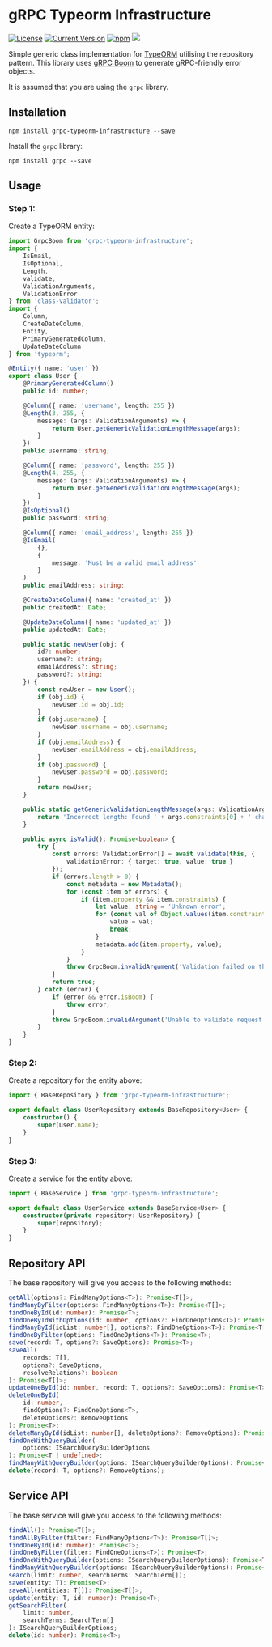 # gRPC Typeorm Infrastructure

[![License][license-image]][license-url]
[![Current Version](https://img.shields.io/npm/v/grpc-typeorm-infrastructure.svg)](https://www.npmjs.com/package/grpc-typeorm-infrastructure)
[![npm](https://img.shields.io/npm/dw/grpc-typeorm-infrastructure.svg)](https://www.npmjs.com/package/grpc-typeorm-infrastructure)
![](https://img.shields.io/bundlephobia/min/grpc-typeorm-infrastructure.svg?style=flat)

[license-url]: https://opensource.org/licenses/MIT
[license-image]: https://img.shields.io/npm/l/make-coverage-badge.svg

Simple generic class implementation for [TypeORM](http://typeorm.io) utilising the repository pattern. This library uses [gRPC Boom](https://github.com/nicolaspearson/grpc.boom) to generate gRPC-friendly error objects.

It is assumed that you are using the `grpc` library.

## Installation

```
npm install grpc-typeorm-infrastructure --save
```


Install the `grpc` library:

```
npm install grpc --save
```

## Usage

### Step 1:

Create a TypeORM entity:

```typescript
import GrpcBoom from 'grpc-typeorm-infrastructure';
import {
	IsEmail,
	IsOptional,
	Length,
	validate,
	ValidationArguments,
	ValidationError
} from 'class-validator';
import {
	Column,
	CreateDateColumn,
	Entity,
	PrimaryGeneratedColumn,
	UpdateDateColumn
} from 'typeorm';

@Entity({ name: 'user' })
export class User {
	@PrimaryGeneratedColumn()
	public id: number;

	@Column({ name: 'username', length: 255 })
	@Length(3, 255, {
		message: (args: ValidationArguments) => {
			return User.getGenericValidationLengthMessage(args);
		}
	})
	public username: string;

	@Column({ name: 'password', length: 255 })
	@Length(4, 255, {
		message: (args: ValidationArguments) => {
			return User.getGenericValidationLengthMessage(args);
		}
	})
	@IsOptional()
	public password: string;

	@Column({ name: 'email_address', length: 255 })
	@IsEmail(
		{},
		{
			message: 'Must be a valid email address'
		}
	)
	public emailAddress: string;

	@CreateDateColumn({ name: 'created_at' })
	public createdAt: Date;

	@UpdateDateColumn({ name: 'updated_at' })
	public updatedAt: Date;

	public static newUser(obj: {
		id?: number;
		username?: string;
		emailAddress?: string;
		password?: string;
	}) {
		const newUser = new User();
		if (obj.id) {
			newUser.id = obj.id;
		}
		if (obj.username) {
			newUser.username = obj.username;
		}
		if (obj.emailAddress) {
			newUser.emailAddress = obj.emailAddress;
		}
		if (obj.password) {
			newUser.password = obj.password;
		}
		return newUser;
	}

	public static getGenericValidationLengthMessage(args: ValidationArguments) {
		return 'Incorrect length: Found ' + args.constraints[0] + ' characters';
	}

	public async isValid(): Promise<boolean> {
		try {
			const errors: ValidationError[] = await validate(this, {
				validationError: { target: true, value: true }
			});
			if (errors.length > 0) {
				const metadata = new Metadata();
				for (const item of errors) {
					if (item.property && item.constraints) {
						let value: string = 'Unknown error';
						for (const val of Object.values(item.constraints)) {
							value = val;
							break;
						}
						metadata.add(item.property, value);
					}
				}
				throw GrpcBoom.invalidArgument('Validation failed on the provided request', metadata);
			}
			return true;
		} catch (error) {
			if (error && error.isBoom) {
				throw error;
			}
			throw GrpcBoom.invalidArgument('Unable to validate request: ' + error);
		}
	}
}
```

### Step 2:

Create a repository for the entity above:

```typescript
import { BaseRepository } from 'grpc-typeorm-infrastructure';

export default class UserRepository extends BaseRepository<User> {
	constructor() {
		super(User.name);
	}
}
```

### Step 3:

Create a service for the entity above:

```typescript
import { BaseService } from 'grpc-typeorm-infrastructure';

export default class UserService extends BaseService<User> {
	constructor(private repository: UserRepository) {
		super(repository);
	}
}
```

## Repository API

The base repository will give you access to the following methods:

```typescript
getAll(options?: FindManyOptions<T>): Promise<T[]>;
findManyByFilter(options: FindManyOptions<T>): Promise<T[]>;
findOneById(id: number): Promise<T>;
findOneByIdWithOptions(id: number, options?: FindOneOptions<T>): Promise<T>;
findManyById(idList: number[], options?: FindOneOptions<T>): Promise<T[]>;
findOneByFilter(options: FindOneOptions<T>): Promise<T>;
save(record: T, options?: SaveOptions): Promise<T>;
saveAll(
	records: T[],
	options?: SaveOptions,
	resolveRelations?: boolean
): Promise<T[]>;
updateOneById(id: number, record: T, options?: SaveOptions): Promise<T>;
deleteOneById(
	id: number,
	findOptions?: FindOneOptions<T>,
	deleteOptions?: RemoveOptions
): Promise<T>;
deleteManyById(idList: number[], deleteOptions?: RemoveOptions): Promise<T>;
findOneWithQueryBuilder(
	options: ISearchQueryBuilderOptions
): Promise<T | undefined>;
findManyWithQueryBuilder(options: ISearchQueryBuilderOptions): Promise<T[]>;
delete(record: T, options?: RemoveOptions);
```

## Service API

The base service will give you access to the following methods:

```typescript
findAll(): Promise<T[]>;
findAllByFilter(filter: FindManyOptions<T>): Promise<T[]>;
findOneById(id: number): Promise<T>;
findOneByFilter(filter: FindOneOptions<T>): Promise<T>;
findOneWithQueryBuilder(options: ISearchQueryBuilderOptions): Promise<T>;
findManyWithQueryBuilder(options: ISearchQueryBuilderOptions): Promise<T[]>;
search(limit: number, searchTerms: SearchTerm[]);
save(entity: T): Promise<T>;
saveAll(entities: T[]): Promise<T[]>;
update(entity: T, id: number): Promise<T>;
getSearchFilter(
	limit: number,
	searchTerms: SearchTerm[]
): ISearchQueryBuilderOptions;
delete(id: number): Promise<T>;
```
